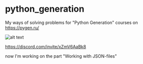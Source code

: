 # python_generation
My ways of solving problems for "Python Generation" courses on https://pygen.ru/

![alt text](https://static.tildacdn.com/tild3337-3861-4136-b131-376533663435/logo-pygen-22.png)

https://discord.com/invite/xZmV6AaBk8

now I'm working on the part "Working with JSON-files"
